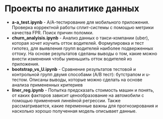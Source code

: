 # Проекты по аналитике данных

* **a-a_test.ipynb** - А/А-тестирование для мобильного приложения. Проверка корректной работы сплит-системы с помощью метрики качества FPR. Поиск причин поломки.
* **churn_analyisis.ipynb** - Анализ данных о такси-компании (uber), которая хочет изучить отток водителей. Формулировка и тест гипотез, для выявления групп водителей наиболее подверженных оттоку. На основе результатов сделаны выводы о том, какие можно внести изменения чтобы уменьшить отток водителей из приложения.
* **bootstrap_vs_U.ipynb** - Cравнение результатов тестовой и контрольной групп двумя способами (A/B тест): бутстрапом и u-тестом. Описаны выводы, которые можно сделать на основе анализа примененных критериев
* **liner_reg.ipynb** - Попытка предсказать стоимость машин и понять, от каких факторов зависит ценообразование на автомобили с помощью применения линейной регрессии. Также рассматривается, какие переменные важны для прогнозирования и насколько хорошо полученная модель описывает данные.
